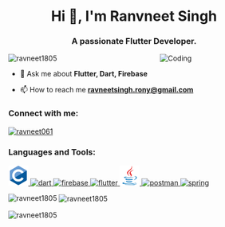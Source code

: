 <h1 align="center">Hi 👋, I'm Ranvneet Singh</h1>
<h3 align="center">A passionate Flutter Developer.</h3>


<img align="right" alt="Coding" width="200" src="https://media.giphy.com/media/LaVp0AyqR5bGsC5Cbm/giphy.gif?cid=ecf05e47xetd2mwtgoewpltqcijzksazum0xv3r9cmqipigh&ep=v1_gifs_search&rid=giphy.gif&ct=g">


<p align="left"> <img src="https://komarev.com/ghpvc/?username=ravneet1805&label=Profile%20views&color=0e75b6&style=flat" alt="ravneet1805" /> </p>

- 💬 Ask me about **Flutter, Dart, Firebase**

- 📫 How to reach me **ravneetsingh.rony@gmail.com**

<h3 align="left">Connect with me:</h3>
<p align="left">
<a href="https://linkedin.com/in/ravneet061" target="blank"><img align="center" src="https://raw.githubusercontent.com/rahuldkjain/github-profile-readme-generator/master/src/images/icons/Social/linked-in-alt.svg" alt="ravneet061" height="30" width="40" /></a>
</p>

<h3 align="left">Languages and Tools:</h3>
<p align="left"> <a href="https://www.cprogramming.com/" target="_blank" rel="noreferrer"> <img src="https://raw.githubusercontent.com/devicons/devicon/master/icons/c/c-original.svg" alt="c" width="40" height="40"/> </a> <a href="https://dart.dev" target="_blank" rel="noreferrer"> <img src="https://www.vectorlogo.zone/logos/dartlang/dartlang-icon.svg" alt="dart" width="40" height="40"/> </a> <a href="https://firebase.google.com/" target="_blank" rel="noreferrer"> <img src="https://www.vectorlogo.zone/logos/firebase/firebase-icon.svg" alt="firebase" width="40" height="40"/> </a> <a href="https://flutter.dev" target="_blank" rel="noreferrer"> <img src="https://www.vectorlogo.zone/logos/flutterio/flutterio-icon.svg" alt="flutter" width="40" height="40"/> </a> <a href="https://www.java.com" target="_blank" rel="noreferrer"> <img src="https://raw.githubusercontent.com/devicons/devicon/master/icons/java/java-original.svg" alt="java" width="40" height="40"/> </a> <a href="https://postman.com" target="_blank" rel="noreferrer"> <img src="https://www.vectorlogo.zone/logos/getpostman/getpostman-icon.svg" alt="postman" width="40" height="40"/> </a> <a href="https://spring.io/" target="_blank" rel="noreferrer"> <img src="https://www.vectorlogo.zone/logos/springio/springio-icon.svg" alt="spring" width="40" height="40"/> </a> </p>

<p><img align="left" src="https://github-readme-stats.vercel.app/api/top-langs?username=ravneet1805&show_icons=true&locale=en&layout=compact" alt="ravneet1805" /></p>

<p>&nbsp;<img align="center" src="https://github-readme-stats.vercel.app/api?username=ravneet1805&show_icons=true&locale=en" alt="ravneet1805" /></p>

<p><img align="center" src="https://github-readme-streak-stats.herokuapp.com/?user=ravneet1805&" alt="ravneet1805" /></p>
